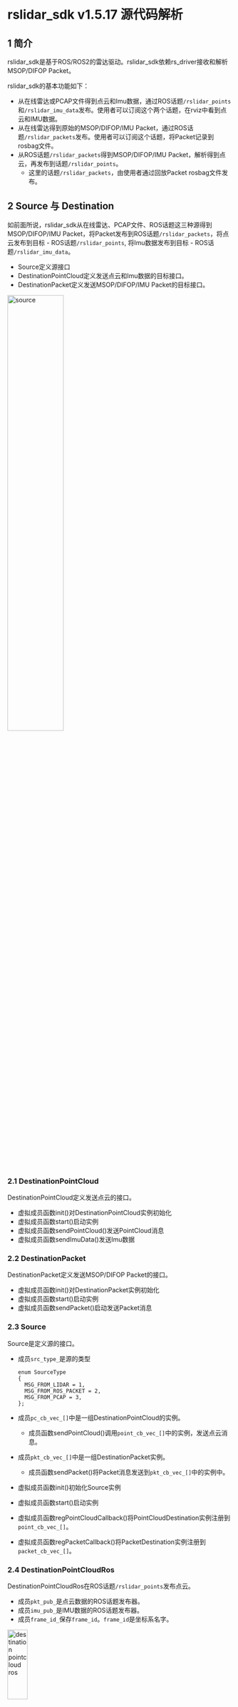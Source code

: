 # rslidar_sdk v1.5.17 源代码解析



## 1 简介

rslidar_sdk是基于ROS/ROS2的雷达驱动。rslidar_sdk依赖rs_driver接收和解析MSOP/DIFOP Packet。

rslidar_sdk的基本功能如下：
+ 从在线雷达或PCAP文件得到点云和Imu数据，通过ROS话题`/rslidar_points`和`/rslidar_imu_data`发布。使用者可以订阅这个两个话题，在rviz中看到点云和IMU数据。
+ 从在线雷达得到原始的MSOP/DIFOP/IMU Packet，通过ROS话题`/rslidar_packets`发布。使用者可以订阅这个话题，将Packet记录到rosbag文件。
+ 从ROS话题`/rslidar_packets`得到MSOP/DIFOP/IMU Packet，解析得到点云，再发布到话题`/rslidar_points`。
  + 这里的话题`/rslidar_packets`，由使用者通过回放Packet rosbag文件发布。



## 2 Source 与 Destination

如前面所说，rslidar_sdk从在线雷达、PCAP文件、ROS话题这三种源得到MSOP/DIFOP/IMU Packet，将Packet发布到ROS话题`/rslidar_packets`，将点云发布到目标 - ROS话题`/rslidar_points`, 将Imu数据发布到目标 - ROS话题`/rslidar_imu_data`。
+ Source定义源接口
+ DestinationPointCloud定义发送点云和Imu数据的目标接口。
+ DestinationPacket定义发送MSOP/DIFOP/IMU Packet的目标接口。

<img src="./img/class_source_destination.png" alt="source" width="50%" height="50%">

### 2.1 DestinationPointCloud

DestinationPointCloud定义发送点云的接口。
+ 虚拟成员函数init()对DestinationPointCloud实例初始化
+ 虚拟成员函数start()启动实例
+ 虚拟成员函数sendPointCloud()发送PointCloud消息
+ 虚拟成员函数sendImuData()发送Imu数据

### 2.2 DestinationPacket

DestinationPacket定义发送MSOP/DIFOP Packet的接口。
+ 虚拟成员函数init()对DestinationPacket实例初始化
+ 虚拟成员函数start()启动实例
+ 虚拟成员函数sendPacket()启动发送Packet消息

### 2.3 Source

Source是定义源的接口。

+ 成员`src_type_`是源的类型

  ```
  enum SourceType
  {
    MSG_FROM_LIDAR = 1,
    MSG_FROM_ROS_PACKET = 2,
    MSG_FROM_PCAP = 3,
  };
  ```

+ 成员`pc_cb_vec_[]`中是一组DestinationPointCloud的实例。
  + 成员函数sendPointCloud()调用`point_cb_vec_[]`中的实例，发送点云消息。
+ 成员`pkt_cb_vec_[]`中是一组DestinationPacket实例。
  + 成员函数sendPacket()将Packet消息发送到`pkt_cb_vec_[]`中的实例中。

+ 虚拟成员函数init()初始化Source实例
+ 虚拟成员函数start()启动实例
+ 虚拟成员函数regPointCloudCallback()将PointCloudDestination实例注册到`point_cb_vec_[]`。
+ 虚拟成员函数regPacketCallback()将PacketDestination实例注册到`packet_cb_vec_[]`。

### 2.4 DestinationPointCloudRos

DestinationPointCloudRos在ROS话题`/rslidar_points`发布点云。
+ 成员`pkt_pub_`是点云数据的ROS话题发布器。
+ 成员`imu_pub_`是IMU数据的ROS话题发布器。
+ 成员`frame_id_`保存`frame_id`。`frame_id`是坐标系名字。

<img src="./img/class_destination_pointcloud.png" alt="destination pointcloud ros" width="30%" height="20%">

#### 2.4.1 DestinationPointCloudRos::init()

init()初始化DestinationPointCloudRos实例。
+ 从YAML文件读入用户配置参数。
  + 读入`frame_id`，保存在成员`frame_id_`，默认值是`rslidar`。
  + 读入点云的ROS话题名称，保存在本地变量`ros_send_topic_`，默认值是`/rslidar_points`。
  + 读入IMU的ROS话题名称，保存在本地变量`ros_send_imu_data_topic`，默认值是`/rslidar_imu_data`。
  + 读入点云排列方式参数，保存在成员`send_by_rows_`，默认值是`false`。
+ 创建ROS话题发布器，保存在成员`pkt_sub_`.

#### 2.4.2 DestinationPointCloudRos::sendPointCloud()

sendPointCloud()在ROS话题`/rslidar_points`发布点云。
+ 调用Publisher::publish()发布ROS格式的点云消息。

#### 2.4.3 DestinationPointCloudRos::sendImuData()

sendImuData()在ROS话题`/rslidar_imu_data`发布Imu数据。
+ 调用Publisher::publish()发布ROS格式的Imu消息。

### 2.5 DestinationPacketRos

DestinationPacketRos在ROS话题`/rslidar_packets`发布MSOP/DIFOP Packet。
+ 成员`pkt_sub_`是ROS话题发布器。
+ 成员`frame_id_`保存`frame_id`。`frame_id`是坐标系名字。

![destination packet ros](./img/class_destination_packet.png)

#### 2.5.1 DestinationPacketRos::init()

init()初始化DestinationPacketRos实例。
+ 从YAML文件读入用户配置参数。
  + 读入`frame_id`，保存在成员`frame_id_`，默认值是`rslidar`
  + 读入ROS话题，保存在本地变量`ros_send_topic_`，默认值是`/rslidar_packets`。
+ 创建ROS话题发布器，保存在成员`pkt_sub_`.

#### 2.5.2 DestinationPacketRos::sendPacket()

sendPacket()在ROS话题`/rslidar_packets`发布MOSP/DIFOP packet。
+ 调用Publisher::publish()发布ROS格式的Packet消息。

### 2.6 SourceDriver

SourceDriver从在线雷达和PCAP文件得到MSOP/DIFOP/IMU Packet，并解析得到点云和Imu数据。
+ 成员`driver_ptr_`是rs_driver驱动的实例，也就是LidarDriver。
+ 成员`free_point_cloud_queue_`和`point_cloud_queue_`，分别是空闲点云的队列和待处理点云的队列。
+ 成员`point_cloud_handle_thread_`是点云的处理线程。
+ 成员`free_imu_data_queue_`和`imu_data_queue_`，分别是空闲Imu数据的队列和待处理Imu数据的队列。
+ 成员`imu_data_process_thread_`是Imu数据的处理线程。

<img src="./img/class_source_driver.png" alt="source driver" width="50%" height="60%">

#### 2.6.1 SourceDriver::init()

init()初始化SourceDriver实例。
+ 读取YAML配置文件，得到雷达的用户配置参数。
+ 根据源类型，也就是成员`src_type_`，创建相应类型的LidarDriver实例，也就是成员`driver_ptr_`。
  + `src_type_`是在SourceDriver中的构造函数中指定的。
+ 调用LidarDriver::regPointCloudCallback()，注册回调函数。这里是getPointCloud()和putPointCloud()。前者给`driver_ptr_`提供空闲点云，后者从`driver_ptr_`得到填充好的点云。
  + 注意，这里没有注册MSOP/DIFOP Packet的回调函数，因为Packet是按需获取的。这时为了避免不必要地消耗CPU资源。
+ 调用LidarDriver::regImuDataCallback()，注册回调函数。这里是getImuData()和putImuData()。前者给`driver_ptr_`提供空闲Imu数据，后者从`driver_ptr_`得到填充好的Imu数据。
+ 调用LidarDriver::init()，初始化`driver_ptr_`。
+ 创建、启动点云处理线程`point_cloud_handle_thread_`， 线程函数是processPointCloud()。
+ 创建、启动IMU处理线程`imu_data_process_thread_`， 线程函数是processImuData()。


#### 2.6.2 SourceDriver::getPointCloud()

getPointCloud()给成员`driver_ptr_`提供空闲的点云。
+ 优先从成员`free_point_cloud_queue_`得到点云。
+ 如果得不到，分配新的点云。

#### 2.6.3 SourceDriver::putPointCloud()

putPointCloud()给从成员`driver_ptr_`得到填充好的点云。
+ 将得到的点云推送到成员`point_cloud_queue_`，等待处理。

#### 2.6.4 SourceDriver::processPointCloud()

processPointCloud()处理点云。在while循环中，
+ 从待处理点云的队列`point_cloud_queue_`，得到点云，
+ 调用sendPointCloud()，其中调用成员`pc_cb_vec_[]`中的DestinationPointCloud实例，发送点云。
+ 回收点云，放入空闲点云的队列`free_cloud_queue_`，待下次使用。

#### 2.6.5 SourceDriver::getImuData()

getImuData()给成员`driver_ptr_`提供空闲的Imu数据。
+ 优先从成员`free_imu_data_queue_`得到Imu数据。
+ 如果得不到，分配新的Imu数据。

#### 2.6.6 SourceDriver::putImuData()

putImuData()给从成员`driver_ptr_`得到填充好的Imu数据。
+ 将得到的Imu数据推送到成员`imu_data_queue_`，等待处理。

#### 2.6.7 SourceDriver::processImuData()

processImuData()处理点云。在while循环中，
+ 从待处理点云的队列`imu_data_queue_`，得到点云，
+ 调用sendImuData()，其中调用成员`pc_cb_vec_[]`中的DestinationPointCloud实例，发送点云。
+ 回收点云，放入空闲点云的队列`free_imu_data_queue_`，待下次使用。

#### 2.6.8 SourceDriver::regPacketCallback()

regPacketCallback()用来注册DestinationPacket。
+ 调用Source::regPacketCallback()，将DestinationPacket实例，加入成员`pkt_cb_vec_[]`。
+ 如果这是首次要求Packet(`pkt_cb_vec_[]`的第1个实例)，调用LidarDriver::regPacketCallback()，向`driver_ptr_`注册Packet回调函数，开始接收Packet。回调函数是putPacket()。
  
#### 2.6.9 SourceDriver::putPacket()

putPacket()调用sendPacket()，其中调用成员`pkt_cb_vec_[]`中的所有实例，发送MSOP/DIFOP Packet。

### 2.7 SourcePacketRos

SourcePacketRos在ROS话题`/rslidar_packets`得到MSOP/DIFOP Packet，解析后得到点云。
+ SourcePacketRos从SourceDriver派生，而不是直接从Source派生，是因为它用SourceDriver解析Packet得到点云。
+ 成员`pkt_sub_`，是ROS话题`/rslidar_packets`的订阅器。

<img src="./img/class_source_packet_ros.png" alt="source packet ros" width="25%" height="60%">


#### 2.7.1 SourcePacketRos::init()

init()初始化SourcePacketRos实例。
+ 调用SourceDriver::init()初始化成员`driver_ptr_`。
  + 在SourcePacketRos的构造函数中，SourceType设置为`SourceType::MSG_FROM_ROS_PACKET`。这样，在SourceDriver::init()中，`driver_ptr_`的`input_type`就是`InputType::RAW_PACKET`，它通过LidarDriver::feedPacket接收Packet作为源。
+ 解析YAML文件得到雷达的用户配置参数
  + 得到接收Packet的话题，默认值为`/rslidar_packets`。
+ 创建Packet话题的订阅器，也就是成员`pkt_sub_`，接收函数是putPacket()。

#### 2.7.2 SourcePacketRos::putPacket()

putPacket()接收Packet，送到`driver_ptr_`解析。
+ 调用LidarDriver::decodePacket()，将Packet喂给`driver_ptr_`。
+ 点云的接收，使用SourceDriver的已有实现。



## 3 NodeManager

NodeManager管理Source实例，包括创建、初始化、启动、停止Source。它支持多个源，但是这些源的类型必须相同。
+ 成员`sources_[]`是一个Source实例的数组。

![node_manager](./img/class_node_manager.png)

### 3.1 NodeManager::init()

init()初始化NodeManger实例。
+ 从config.yaml文件得到用户配置参数
  + 本地变量`msg_source`，数据源类型
  + 本地变量`send_point_cloud_ros`， 是否在ROS话题发送点云。
  + 本地变量`send_packet_ros`，是否在ROS话题发送MSOP/DIFOP packet，

+ 在.yaml文件中遍历数据源。在循环中，
  + 根据`msg_source`创建Source实例。
    + 如果是在线雷达（`SourceType::MSG_FROM_LIDAR`)，创建SourceDriver实例并初始化， 源类型为`MSG_FROM_LIDAR`。
    + 如果是PCAP文件(`SourceType::MSG_FROM_PCAP`)，创建SourceDriver实例并初始化，源类型为`MSG_FROM_PCAP`。
    + 如果是ROS话题(`SourceType::MSG_FROM_ROS_PACKET`), 创建SourcePacketRos并初始化。SourcePacketRos构造函数已将源类型设置为`MSG_FROM_ROS_PACKET`
  + 如果在ROS话题发送点云(`send_point_cloud_ros` = `true`)，则创建DestinationPointCloudRos实例、初始化，调用Source::regPointCloudCallback(),将它加入Source的`pc_cb_vec_[]`。
  + 如果在ROS话题发送Packet(`send_packet_ros` = `true`)，则创建DestinationPacketRos实例、初始化，调用Source::regPacketCallback()将它加入Source的`pkt_cb_vec_[]`。
  + 将Source实例，加入成员`sources_[]`。
  
### 3.2 NodeManager::start()

start()启动成员`sources_[]`中的所有实例。



  



  




